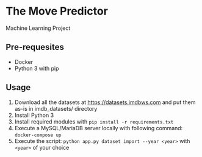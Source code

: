 # The Move Predictor

Machine Learning Project

## Pre-requesites

- Docker
- Python 3 with pip

## Usage

1. Download all the datasets at https://datasets.imdbws.com and
   put them as-is in imdb_datasets/ directory
2. Install Python 3
3. Install required modules with `pip install -r requirements.txt`
4. Execute a MySQL/MariaDB server locally with following command: `docker-compose up`
5. Execute the script: `python app.py dataset import --year <year>` with `<year>` of your choice
